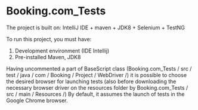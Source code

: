 # Booking.com_Tests
The project is built on: IntelliJ IDE + maven + JDK8 + Selenium + TestNG

To run this project, you must have:
1. Development environment (IDE Intellij)
2. Pre-installed Maven, JDK8

Having uncommented a part of BaseScript class (Booking.com_Tests / src / test / java / com / Booking / Project / WebDriver /) it is 
possible to choose the desired browser for launching tests (also before downloading the necessary browser driver on the resources 
folder by Booking.com_Tests / src / main / Resources /)
By default, it assumes the launch of tests in the Google Chrome browser.

